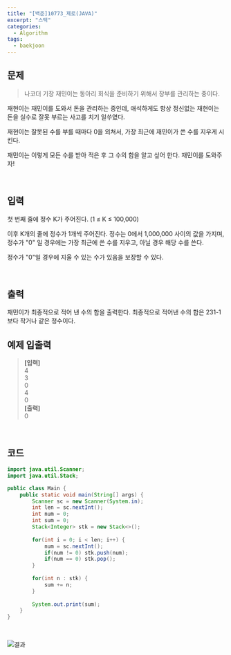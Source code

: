 ```yaml
---
title: "[백준]10773_제로(JAVA)"
excerpt: "스택"
categories: 
  - Algorithm
tags: 
  - baekjoon
---
```


## 문제
>나코더 기장 재민이는 동아리 회식을 준비하기 위해서 장부를 관리하는 중이다.<br>

재현이는 재민이를 도와서 돈을 관리하는 중인데, 애석하게도 항상 정신없는 재현이는 돈을 실수로 잘못 부르는 사고를 치기 일쑤였다.<br>

재현이는 잘못된 수를 부를 때마다 0을 외쳐서, 가장 최근에 재민이가 쓴 수를 지우게 시킨다.<br>

재민이는 이렇게 모든 수를 받아 적은 후 그 수의 합을 알고 싶어 한다. 재민이를 도와주자!<br>

<br>

## 입력
첫 번째 줄에 정수 K가 주어진다. (1 ≤ K ≤ 100,000)<br>

이후 K개의 줄에 정수가 1개씩 주어진다. 정수는 0에서 1,000,000 사이의 값을 가지며, 정수가 "0" 일 경우에는 가장 최근에 쓴 수를 지우고, 아닐 경우 해당 수를 쓴다.<br>

정수가 "0"일 경우에 지울 수 있는 수가 있음을 보장할 수 있다.<br>

<br>


## 출력
재민이가 최종적으로 적어 낸 수의 합을 출력한다. 최종적으로 적어낸 수의 합은 231-1보다 작거나 같은 정수이다.
<br>


## 예제 입출력
> **[입력]** <br/>
4<br>
3<br>
0<br>
4<br>
0<br>
  **[출력]** <br>
  0<br>

<br>

## 코드

```java
import java.util.Scanner;
import java.util.Stack;

public class Main {
	public static void main(String[] args) {
		Scanner sc = new Scanner(System.in);
		int len = sc.nextInt();
		int num = 0;
		int sum = 0;
		Stack<Integer> stk = new Stack<>();
		
		for(int i = 0; i < len; i++) {
			num = sc.nextInt();
			if(num != 0) stk.push(num);
			if(num == 0) stk.pop();
		}
		
		for(int n : stk) {
			sum += n;
		}
		
		System.out.print(sum);
	}
}
```

<br>

![결과](https://user-images.githubusercontent.com/70805241/118180062-b0c17900-b468-11eb-8398-5323cd7df6c0.png)


